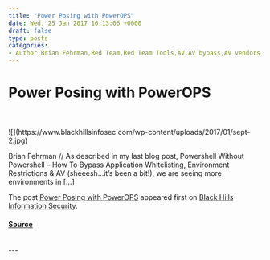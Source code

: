 ```yaml
---
title: "Power Posing with PowerOPS"
date: Wed, 25 Jan 2017 16:13:06 +0000
draft: false
type: posts
categories: 
- Author,Brian Fehrman,Red Team,Red Team Tools,AV,AV bypass,AV vendors,ESET,Kaspersky,PowerOPS,PowerOPS Frameword,PowerShell,Tipping Cash Cows
---
```

# Power Posing with PowerOPS

<br/>

<br/>
![](https://www.blackhillsinfosec.com/wp-content/uploads/2017/01/sept-2.jpg)

Brian Fehrman // As described in my last blog post, Powershell Without Powershell – How To Bypass Application Whitelisting, Environment Restrictions & AV (sheeesh…it’s been a bit!), we are seeing more environments in \[…\]

The post [Power Posing with PowerOPS](https://www.blackhillsinfosec.com/power-posing-powerops/) appeared first on [Black Hills Information Security](https://www.blackhillsinfosec.com).

#### [Source](https://www.blackhillsinfosec.com/power-posing-powerops/)

<br/>
---
